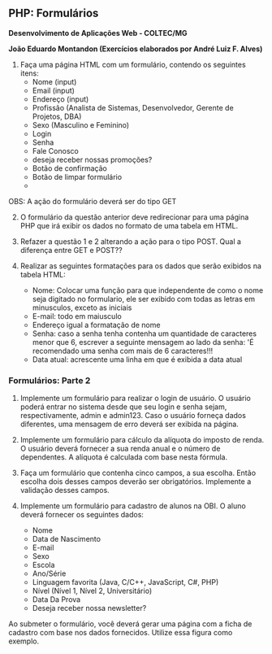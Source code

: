 ## PHP: Formulários

**Desenvolvimento de Aplicações Web - COLTEC/MG**

**João Eduardo Montandon (Exercícios elaborados por André Luiz F. Alves)**

1. Faça uma página HTML com um formulário, contendo os seguintes itens:
    * Nome (input)
    * Email (input)
    * Endereço (input)
    * Profissão (Analista de Sistemas, Desenvolvedor, Gerente de Projetos, DBA)
    * Sexo (Masculino e Feminino)
    * Login
    * Senha
    * Fale Conosco
    * deseja receber nossas promoções?
    * Botão de confirmação
    * Botão de limpar formulário
    * 
OBS: A ação do formulário deverá ser do tipo GET

2. O formulário da questão anterior deve redirecionar para uma página PHP que irá exibir os dados no formato de uma tabela em HTML.

3. Refazer a questão 1 e 2 alterando a ação para o tipo POST. Qual a diferença entre GET e POST??

4. Realizar as seguintes formatações para os dados que serão exibidos na tabela HTML:
    * Nome: Colocar uma função para que independente de como o nome seja digitado no formulario, ele ser exibido com todas as letras em minusculos, exceto as iniciais
    * E-mail: todo em maiusculo
    * Endereço igual a formatação de nome
    * Senha: caso a senha tenha contenha um quantidade de caracteres menor que 6, escrever a seguinte mensagem ao lado da senha: 'É recomendado uma senha com mais de 6 caracteres!!!
    * Data atual: acrescente uma linha em que é exibida a data atual

### Formulários: Parte 2

1. Implemente um formulário para realizar o login de usuário. O usuário poderá entrar no sistema desde que seu login e senha sejam, respectivamente, admin e admin123. Caso o usuário forneça dados diferentes, uma mensagem de erro deverá ser exibida na página.

2. Implemente um formulário para cálculo da alíquota do imposto de renda. O usuário deverá fornecer a sua renda anual e o número de dependentes. A alíquota é calculada com base nesta fórmula.

3. Faça um formulário que contenha cinco campos, a sua escolha. Então escolha dois desses campos deverão ser obrigatórios. Implemente a validação desses campos.

4. Implemente um formulário para cadastro de alunos na OBI. O aluno deverá fornecer os seguintes dados:
    * Nome
    * Data de Nascimento
    * E-mail
    * Sexo
    * Escola
    * Ano/Série
    * Linguagem favorita (Java, C/C++, JavaScript, C#, PHP)
    * Nível (Nível 1, Nível 2, Universitário)
    * Data Da Prova
    * Deseja receber nossa newsletter?

Ao submeter o formulário, você deverá gerar uma página com a ficha de cadastro com base nos dados fornecidos. Utilize essa figura como exemplo.
